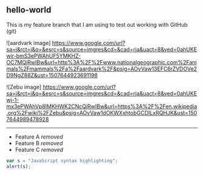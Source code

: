 ## hello-world

This is my feature branch that I am using to test out working with GitHub (git)

![aardvark image] https://www.google.com/url?sa=i&rct=j&q=&esrc=s&source=imgres&cd=&cad=rja&uact=8&ved=0ahUKEwir-bmS3ePWAhUF5YMKHZ-OC7MQjRwIBw&url=http%3A%2F%2Fwww.nationalgeographic.com%2Fanimals%2Fmammals%2Fa%2Faardvark%2F&psig=AOvVaw13EFC6rZVDOVe2D9NgZ88Z&ust=1507644923691198

![Zebu image] https://www.google.com/url?sa=i&rct=j&q=&esrc=s&source=imgres&cd=&cad=rja&uact=8&ved=0ahUKEwj-1-mx3ePWAhVp8IMKHWK2CNcQjRwIBw&url=https%3A%2F%2Fen.wikipedia.org%2Fwiki%2FZebu&psig=AOvVaw1dOKWXxhtobGCDILxRQHJK&ust=1507644989478928

---

- Feature A *removed*
- Feature B *removed*
- Feature C *removed*

```javascript
var s = "JavaScript syntax highlighting";
alert(s);
```
